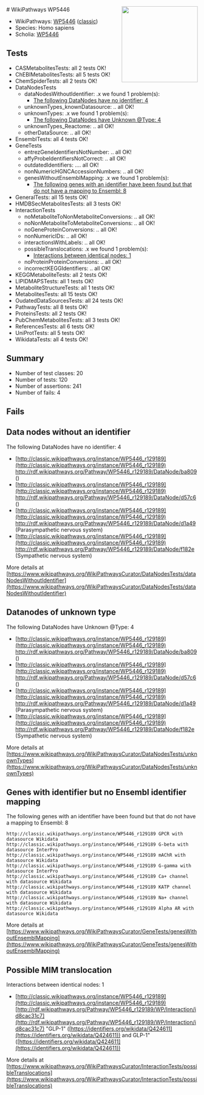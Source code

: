 <img style="float: right; width: 200px" src="https://upload.wikimedia.org/wikipedia/commons/thumb/8/83/Wplogo_with_text_500.png/640px-Wplogo_with_text_500.png" />
# WikiPathways WP5446

* WikiPathways: [WP5446](https://wikipathways.org/pathways/WP5446) ([classic](https://classic.wikipathways.org/instance/WP5446))
* Species: Homo sapiens
* Scholia: [WP5446](https://scholia.toolforge.org/wikipathways/WP5446)
## Tests
* CASMetabolitesTests: all 2 tests OK!
* ChEBIMetabolitesTests: all 5 tests OK!
* ChemSpiderTests: all 2 tests OK!
* DataNodesTests
    * dataNodesWithoutIdentifier: .x we found 1 problem(s):
        * [The following DataNodes have no identifier: 4](#d2d32fa3)
    * unknownTypes_knownDatasource: .. all OK!
    * unknownTypes: .x we found 1 problem(s):
        * [The following DataNodes have Unknown @Type: 4](#839973e2)
    * unknownTypes_Reactome: .. all OK!
    * otherDataSource: .. all OK!
* EnsemblTests: all 4 tests OK!
* GeneTests
    * entrezGeneIdentifiersNotNumber: .. all OK!
    * affyProbeIdentifiersNotCorrect: .. all OK!
    * outdatedIdentifiers: .... all OK!
    * nonNumericHGNCAccessionNumbers: .. all OK!
    * genesWithoutEnsemblMapping: .x we found 1 problem(s):
        * [The following genes with an identifier have been found but that do not have a mapping to Ensembl: 8](#40286d8a)
* GeneralTests: all 15 tests OK!
* HMDBSecMetabolitesTests: all 3 tests OK!
* InteractionTests
    * noMetaboliteToNonMetaboliteConversions: .. all OK!
    * noNonMetaboliteToMetaboliteConversions: .. all OK!
    * noGeneProteinConversions: .. all OK!
    * nonNumericIDs: .. all OK!
    * interactionsWithLabels: .. all OK!
    * possibleTranslocations: .x we found 1 problem(s):
        * [Interactions between identical nodes: 1](#1c118206)
    * noProteinProteinConversions: .. all OK!
    * incorrectKEGGIdentifiers: .. all OK!
* KEGGMetaboliteTests: all 2 tests OK!
* LIPIDMAPSTests: all 1 tests OK!
* MetaboliteStructureTests: all 1 tests OK!
* MetabolitesTests: all 15 tests OK!
* OudatedDataSourcesTests: all 24 tests OK!
* PathwayTests: all 8 tests OK!
* ProteinsTests: all 2 tests OK!
* PubChemMetabolitesTests: all 3 tests OK!
* ReferencesTests: all 6 tests OK!
* UniProtTests: all 5 tests OK!
* WikidataTests: all 4 tests OK!


## Summary

* Number of test classes: 20
* Number of tests: 120
* Number of assertions: 241
* Number of fails: 4

## Fails

<a name="d2d32fa3" />

## Data nodes without an identifier

The following DataNodes have no identifier: 4

* [http://classic.wikipathways.org/instance/WP5446_r129189](http://classic.wikipathways.org/instance/WP5446_r129189) http://rdf.wikipathways.org/Pathway/WP5446_r129189/DataNode/ba809 ()
* [http://classic.wikipathways.org/instance/WP5446_r129189](http://classic.wikipathways.org/instance/WP5446_r129189) http://rdf.wikipathways.org/Pathway/WP5446_r129189/DataNode/d57c6 ()
* [http://classic.wikipathways.org/instance/WP5446_r129189](http://classic.wikipathways.org/instance/WP5446_r129189) http://rdf.wikipathways.org/Pathway/WP5446_r129189/DataNode/d1a49 (Parasympathetic
nervous 
system)
* [http://classic.wikipathways.org/instance/WP5446_r129189](http://classic.wikipathways.org/instance/WP5446_r129189) http://rdf.wikipathways.org/Pathway/WP5446_r129189/DataNode/f182e (Sympathetic 
nervous 
system)


More details at [https://www.wikipathways.org/WikiPathwaysCurator/DataNodesTests/dataNodesWithoutIdentifier](https://www.wikipathways.org/WikiPathwaysCurator/DataNodesTests/dataNodesWithoutIdentifier)

<a name="839973e2" />

## Datanodes of unknown type

The following DataNodes have Unknown @Type: 4

* [http://classic.wikipathways.org/instance/WP5446_r129189](http://classic.wikipathways.org/instance/WP5446_r129189) http://rdf.wikipathways.org/Pathway/WP5446_r129189/DataNode/ba809 ()
* [http://classic.wikipathways.org/instance/WP5446_r129189](http://classic.wikipathways.org/instance/WP5446_r129189) http://rdf.wikipathways.org/Pathway/WP5446_r129189/DataNode/d57c6 ()
* [http://classic.wikipathways.org/instance/WP5446_r129189](http://classic.wikipathways.org/instance/WP5446_r129189) http://rdf.wikipathways.org/Pathway/WP5446_r129189/DataNode/d1a49 (Parasympathetic
nervous 
system)
* [http://classic.wikipathways.org/instance/WP5446_r129189](http://classic.wikipathways.org/instance/WP5446_r129189) http://rdf.wikipathways.org/Pathway/WP5446_r129189/DataNode/f182e (Sympathetic 
nervous 
system)


More details at [https://www.wikipathways.org/WikiPathwaysCurator/DataNodesTests/unknownTypes](https://www.wikipathways.org/WikiPathwaysCurator/DataNodesTests/unknownTypes)

<a name="40286d8a" />

## Genes with identifier but no Ensembl identifier mapping

The following genes with an identifier have been found but that do not have a mapping to Ensembl: 8
```
http://classic.wikipathways.org/instance/WP5446_r129189 GPCR with datasource Wikidata
http://classic.wikipathways.org/instance/WP5446_r129189 G-beta with datasource InterPro
http://classic.wikipathways.org/instance/WP5446_r129189 mAChR with datasource Wikidata
http://classic.wikipathways.org/instance/WP5446_r129189 G-gamma with datasource InterPro
http://classic.wikipathways.org/instance/WP5446_r129189 Ca+ channel with datasource Wikidata
http://classic.wikipathways.org/instance/WP5446_r129189 KATP channel with datasource Wikidata
http://classic.wikipathways.org/instance/WP5446_r129189 Na+ channel with datasource Wikidata
http://classic.wikipathways.org/instance/WP5446_r129189 Alpha AR with datasource Wikidata
```

More details at [https://www.wikipathways.org/WikiPathwaysCurator/GeneTests/genesWithoutEnsemblMapping](https://www.wikipathways.org/WikiPathwaysCurator/GeneTests/genesWithoutEnsemblMapping)

<a name="1c118206" />

## Possible MIM translocation

Interactions between identical nodes: 1

* [http://classic.wikipathways.org/instance/WP5446_r129189](http://classic.wikipathways.org/instance/WP5446_r129189) [http://rdf.wikipathways.org/Pathway/WP5446_r129189/WP/Interaction/id8cac31c7](http://rdf.wikipathways.org/Pathway/WP5446_r129189/WP/Interaction/id8cac31c7) "GLP-1" ([https://identifiers.org/wikidata/Q424611](https://identifiers.org/wikidata/Q424611)) and 
GLP-1" ([https://identifiers.org/wikidata/Q424611](https://identifiers.org/wikidata/Q424611))


More details at [https://www.wikipathways.org/WikiPathwaysCurator/InteractionTests/possibleTranslocations](https://www.wikipathways.org/WikiPathwaysCurator/InteractionTests/possibleTranslocations)


